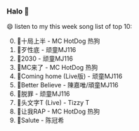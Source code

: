 

### Halo 👋

😄 listen to my this week song list of top 10:

0. 🌈十局上半 - MC HotDog 热狗
1. 🌈歹性底 - 顽童MJ116
2. 🌈2030 - 顽童MJ116
3. 🌈MC来了 - MC HotDog 热狗
4. 🌈Coming home (Live版) - 顽童MJ116
5. 🌈Better Believe - 陳嘉唯/頑童MJ116
6. 🌈脱罪 - 顽童MJ116
7. 🌈头文字T (Live) - Tizzy T
8. 🌈让我RAP - MC HotDog 热狗
9. 🌈Salute - 陈冠希

